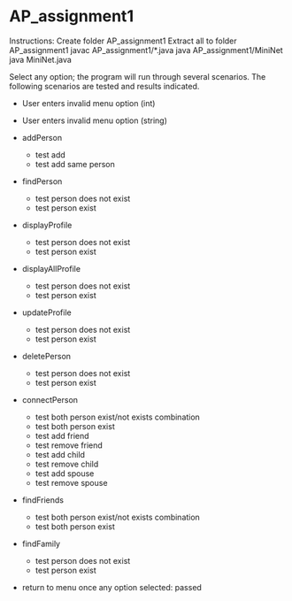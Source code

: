 # AP_assignment1
Instructions:
Create folder AP_assignment1
Extract all to folder AP_assignment1
javac AP_assignment1/*.java
java AP_assignment1/MiniNet
java MiniNet.java

Select any option; the program will run through several scenarios. 
The following scenarios are tested and results indicated.

- User enters invalid menu option (int)
- User enters invalid menu option (string)

- addPerson
	- test add
	- test add same person
	
- findPerson
	- test person does not exist
	- test person exist
	
- displayProfile
	- test person does not exist
	- test person exist
	
- displayAllProfile
	- test person does not exist
	- test person exist
	
- updateProfile
	- test person does not exist
	- test person exist
	
- deletePerson
	- test person does not exist
	- test person exist
	
- connectPerson
	- test both person exist/not exists combination
	- test both person exist
	- test add friend
	- test remove friend
	- test add child
	- test remove child
	- test add spouse
	- test remove spouse

	
- findFriends
	- test both person exist/not exists combination
	- test both person exist
	
- findFamily	
	- test person does not exist
	- test person exist
	
- return to menu once any option selected: passed
	

